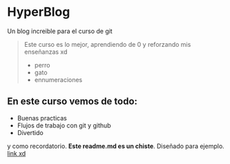 # HyperBlog
Un blog increible para el curso de git
>Este curso es lo mejor, aprendiendo de 0 y reforzando mis enseñanzas xd
>- perro
>- gato
>- ennumeraciones

## En este curso vemos de todo:
* Buenas practicas
* Flujos de trabajo con git y github
* Divertido

y como recordatorio.  **Este readme.md es un chiste**. Diseñado para ejemplo. [link xd](https://www.youtube.com/watch?v=i7gJvWMQSZQ "link xd")